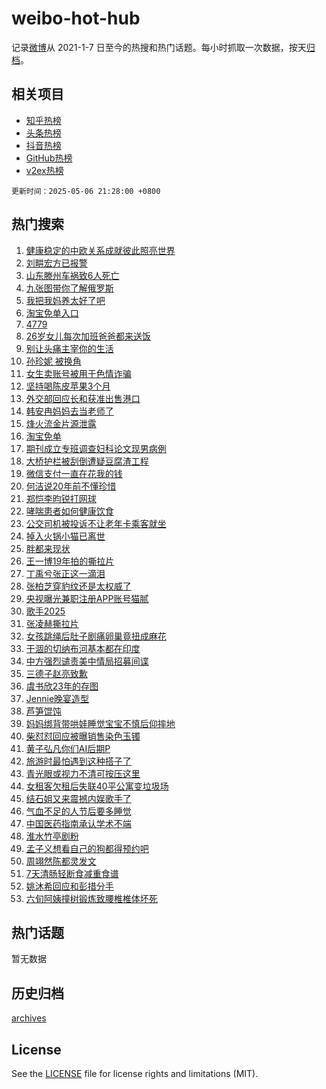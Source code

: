 # weibo-hot-hub

记录[微博](https://www.weibo.com)从 2021-1-7 日至今的热搜和热门话题。每小时抓取一次数据，按天[归档](archives)。

## 相关项目

- [知乎热榜](https://github.com/lonnyzhang423/zhihu-hot-hub)
- [头条热榜](https://github.com/lonnyzhang423/toutiao-hot-hub)
- [抖音热榜](https://github.com/lonnyzhang423/douyin-hot-hub)
- [GitHub热榜](https://github.com/lonnyzhang423/github-hot-hub)
- [v2ex热榜](https://github.com/lonnyzhang423/v2ex-hot-hub)


`更新时间：2025-05-06 21:28:00 +0800`

## 热门搜索

1. [健康稳定的中欧关系成就彼此照亮世界](https://m.weibo.cn/search?containerid=100103type%3D1%26t%3D10%26q%3D%23%E5%81%A5%E5%BA%B7%E7%A8%B3%E5%AE%9A%E7%9A%84%E4%B8%AD%E6%AC%A7%E5%85%B3%E7%B3%BB%E6%88%90%E5%B0%B1%E5%BD%BC%E6%AD%A4%E7%85%A7%E4%BA%AE%E4%B8%96%E7%95%8C%23&stream_entry_id=51&isnewpage=1&extparam=seat%3D1%26dgr%3D0%26filter_type%3Drealtimehot%26stream_entry_id%3D51%26c_type%3D51%26pos%3D0%26cate%3D10103%26q%3D%2523%25E5%2581%25A5%25E5%25BA%25B7%25E7%25A8%25B3%25E5%25AE%259A%25E7%259A%2584%25E4%25B8%25AD%25E6%25AC%25A7%25E5%2585%25B3%25E7%25B3%25BB%25E6%2588%2590%25E5%25B0%25B1%25E5%25BD%25BC%25E6%25AD%25A4%25E7%2585%25A7%25E4%25BA%25AE%25E4%25B8%2596%25E7%2595%258C%2523%26display_time%3D1746538079%26pre_seqid%3D17465380791550155002827)
1. [刘畊宏方已报警](https://m.weibo.cn/search?containerid=100103type%3D1%26t%3D10%26q%3D%23%E5%88%98%E7%95%8A%E5%AE%8F%E6%96%B9%E5%B7%B2%E6%8A%A5%E8%AD%A6%23&stream_entry_id=31&isnewpage=1&extparam=seat%3D1%26lcate%3D5001%26pos%3D0%26q%3D%2523%25E5%2588%2598%25E7%2595%258A%25E5%25AE%258F%25E6%2596%25B9%25E5%25B7%25B2%25E6%258A%25A5%25E8%25AD%25A6%2523%26dgr%3D0%26filter_type%3Drealtimehot%26band_rank%3D1%26c_type%3D31%26flag%3D1%26stream_entry_id%3D31%26cate%3D5001%26realpos%3D1%26display_time%3D1746538079%26pre_seqid%3D17465380791550155002827)
1. [山东滕州车祸致6人死亡](https://m.weibo.cn/search?containerid=100103type%3D1%26t%3D10%26q%3D%23%E5%B1%B1%E4%B8%9C%E6%BB%95%E5%B7%9E%E8%BD%A6%E7%A5%B8%E8%87%B46%E4%BA%BA%E6%AD%BB%E4%BA%A1%23&stream_entry_id=31&isnewpage=1&extparam=seat%3D1%26lcate%3D5001%26pos%3D1%26q%3D%2523%25E5%25B1%25B1%25E4%25B8%259C%25E6%25BB%2595%25E5%25B7%259E%25E8%25BD%25A6%25E7%25A5%25B8%25E8%2587%25B46%25E4%25BA%25BA%25E6%25AD%25BB%25E4%25BA%25A1%2523%26dgr%3D0%26filter_type%3Drealtimehot%26band_rank%3D2%26c_type%3D31%26flag%3D0%26stream_entry_id%3D31%26cate%3D5001%26realpos%3D2%26display_time%3D1746538079%26pre_seqid%3D17465380791550155002827)
1. [九张图带你了解俄罗斯](https://m.weibo.cn/search?containerid=100103type%3D1%26t%3D10%26q%3D%23%E4%B9%9D%E5%BC%A0%E5%9B%BE%E5%B8%A6%E4%BD%A0%E4%BA%86%E8%A7%A3%E4%BF%84%E7%BD%97%E6%96%AF%23&stream_entry_id=31&isnewpage=1&extparam=seat%3D1%26lcate%3D5001%26pos%3D2%26q%3D%2523%25E4%25B9%259D%25E5%25BC%25A0%25E5%259B%25BE%25E5%25B8%25A6%25E4%25BD%25A0%25E4%25BA%2586%25E8%25A7%25A3%25E4%25BF%2584%25E7%25BD%2597%25E6%2596%25AF%2523%26dgr%3D0%26filter_type%3Drealtimehot%26band_rank%3D3%26c_type%3D31%26flag%3D1%26stream_entry_id%3D31%26cate%3D5001%26realpos%3D3%26display_time%3D1746538079%26pre_seqid%3D17465380791550155002827)
1. [我把我妈养太好了吧](https://m.weibo.cn/search?containerid=100103type%3D1%26t%3D10%26q%3D%23%E6%88%91%E6%8A%8A%E6%88%91%E5%A6%88%E5%85%BB%E5%A4%AA%E5%A5%BD%E4%BA%86%E5%90%A7%23&stream_entry_id=31&isnewpage=1&extparam=seat%3D1%26stream_entry_id%3D31%26pos%3D3%26q%3D%2523%25E6%2588%2591%25E6%258A%258A%25E6%2588%2591%25E5%25A6%2588%25E5%2585%25BB%25E5%25A4%25AA%25E5%25A5%25BD%25E4%25BA%2586%25E5%2590%25A7%2523%26is_ad_pos%3D1%26dgr%3D0%26adid%3D284726%26band_rank%3D4%26c_type%3D31%26topic_ad%3D1%26lcate%3D5001%26cate%3D5001%26filter_type%3Drealtimehot%26display_time%3D1746538079%26pre_seqid%3D17465380791550155002827)
1. [淘宝免单入口](https://m.weibo.cn/search?containerid=100103type%3D1%26t%3D10%26q%3D%23%E6%B7%98%E5%AE%9D%E5%85%8D%E5%8D%95%E5%85%A5%E5%8F%A3%23&stream_entry_id=31&isnewpage=1&extparam=seat%3D1%26lcate%3D5001%26pos%3D4%26q%3D%2523%25E6%25B7%2598%25E5%25AE%259D%25E5%2585%258D%25E5%258D%2595%25E5%2585%25A5%25E5%258F%25A3%2523%26dgr%3D0%26filter_type%3Drealtimehot%26band_rank%3D4%26c_type%3D31%26flag%3D0%26stream_entry_id%3D31%26cate%3D5001%26realpos%3D4%26display_time%3D1746538079%26pre_seqid%3D17465380791550155002827)
1. [4779](https://m.weibo.cn/search?containerid=100103type%3D1%26t%3D10%26q%3D4779&stream_entry_id=31&isnewpage=1&extparam=seat%3D1%26lcate%3D5001%26pos%3D5%26q%3D4779%26dgr%3D0%26filter_type%3Drealtimehot%26band_rank%3D5%26c_type%3D31%26flag%3D0%26stream_entry_id%3D31%26cate%3D5001%26realpos%3D5%26display_time%3D1746538079%26pre_seqid%3D17465380791550155002827)
1. [26岁女儿每次加班爸爸都来送饭](https://m.weibo.cn/search?containerid=100103type%3D1%26t%3D10%26q%3D%2326%E5%B2%81%E5%A5%B3%E5%84%BF%E6%AF%8F%E6%AC%A1%E5%8A%A0%E7%8F%AD%E7%88%B8%E7%88%B8%E9%83%BD%E6%9D%A5%E9%80%81%E9%A5%AD%23&stream_entry_id=31&isnewpage=1&extparam=seat%3D1%26lcate%3D5001%26pos%3D6%26q%3D%252326%25E5%25B2%2581%25E5%25A5%25B3%25E5%2584%25BF%25E6%25AF%258F%25E6%25AC%25A1%25E5%258A%25A0%25E7%258F%25AD%25E7%2588%25B8%25E7%2588%25B8%25E9%2583%25BD%25E6%259D%25A5%25E9%2580%2581%25E9%25A5%25AD%2523%26dgr%3D0%26filter_type%3Drealtimehot%26band_rank%3D6%26c_type%3D31%26flag%3D0%26stream_entry_id%3D31%26cate%3D5001%26realpos%3D6%26display_time%3D1746538079%26pre_seqid%3D17465380791550155002827)
1. [别让头痛主宰你的生活](https://m.weibo.cn/search?containerid=100103type%3D1%26t%3D10%26q%3D%23%E5%88%AB%E8%AE%A9%E5%A4%B4%E7%97%9B%E4%B8%BB%E5%AE%B0%E4%BD%A0%E7%9A%84%E7%94%9F%E6%B4%BB%23&stream_entry_id=31&isnewpage=1&extparam=seat%3D1%26stream_entry_id%3D31%26pos%3D7%26q%3D%2523%25E5%2588%25AB%25E8%25AE%25A9%25E5%25A4%25B4%25E7%2597%259B%25E4%25B8%25BB%25E5%25AE%25B0%25E4%25BD%25A0%25E7%259A%2584%25E7%2594%259F%25E6%25B4%25BB%2523%26is_ad_pos%3D1%26dgr%3D0%26adid%3D284676%26band_rank%3D7%26c_type%3D31%26topic_ad%3D1%26lcate%3D5001%26cate%3D5001%26filter_type%3Drealtimehot%26display_time%3D1746538079%26pre_seqid%3D17465380791550155002827)
1. [孙珍妮 被换角](https://m.weibo.cn/search?containerid=100103type%3D1%26t%3D10%26q%3D%E5%AD%99%E7%8F%8D%E5%A6%AE+%E8%A2%AB%E6%8D%A2%E8%A7%92&stream_entry_id=31&isnewpage=1&extparam=seat%3D1%26lcate%3D5001%26pos%3D8%26q%3D%25E5%25AD%2599%25E7%258F%258D%25E5%25A6%25AE%2520%25E8%25A2%25AB%25E6%258D%25A2%25E8%25A7%2592%26dgr%3D0%26filter_type%3Drealtimehot%26band_rank%3D7%26c_type%3D31%26flag%3D2%26stream_entry_id%3D31%26cate%3D5001%26realpos%3D7%26display_time%3D1746538079%26pre_seqid%3D17465380791550155002827)
1. [女生卖账号被用于色情诈骗](https://m.weibo.cn/search?containerid=100103type%3D1%26t%3D10%26q%3D%23%E5%A5%B3%E7%94%9F%E5%8D%96%E8%B4%A6%E5%8F%B7%E8%A2%AB%E7%94%A8%E4%BA%8E%E8%89%B2%E6%83%85%E8%AF%88%E9%AA%97%23&stream_entry_id=31&isnewpage=1&extparam=seat%3D1%26lcate%3D5001%26pos%3D9%26q%3D%2523%25E5%25A5%25B3%25E7%2594%259F%25E5%258D%2596%25E8%25B4%25A6%25E5%258F%25B7%25E8%25A2%25AB%25E7%2594%25A8%25E4%25BA%258E%25E8%2589%25B2%25E6%2583%2585%25E8%25AF%2588%25E9%25AA%2597%2523%26dgr%3D0%26filter_type%3Drealtimehot%26band_rank%3D8%26c_type%3D31%26flag%3D0%26stream_entry_id%3D31%26cate%3D5001%26realpos%3D8%26display_time%3D1746538079%26pre_seqid%3D17465380791550155002827)
1. [坚持喝陈皮苹果3个月](https://m.weibo.cn/search?containerid=100103type%3D1%26t%3D10%26q%3D%E5%9D%9A%E6%8C%81%E5%96%9D%E9%99%88%E7%9A%AE%E8%8B%B9%E6%9E%9C3%E4%B8%AA%E6%9C%88&stream_entry_id=31&isnewpage=1&extparam=seat%3D1%26lcate%3D5001%26pos%3D10%26q%3D%25E5%259D%259A%25E6%258C%2581%25E5%2596%259D%25E9%2599%2588%25E7%259A%25AE%25E8%258B%25B9%25E6%259E%259C3%25E4%25B8%25AA%25E6%259C%2588%26dgr%3D0%26filter_type%3Drealtimehot%26band_rank%3D9%26c_type%3D31%26flag%3D2%26stream_entry_id%3D31%26cate%3D5001%26realpos%3D9%26display_time%3D1746538079%26pre_seqid%3D17465380791550155002827)
1. [外交部回应长和获准出售港口](https://m.weibo.cn/search?containerid=100103type%3D1%26t%3D10%26q%3D%23%E5%A4%96%E4%BA%A4%E9%83%A8%E5%9B%9E%E5%BA%94%E9%95%BF%E5%92%8C%E8%8E%B7%E5%87%86%E5%87%BA%E5%94%AE%E6%B8%AF%E5%8F%A3%23&stream_entry_id=31&isnewpage=1&extparam=seat%3D1%26lcate%3D5001%26pos%3D11%26q%3D%2523%25E5%25A4%2596%25E4%25BA%25A4%25E9%2583%25A8%25E5%259B%259E%25E5%25BA%2594%25E9%2595%25BF%25E5%2592%258C%25E8%258E%25B7%25E5%2587%2586%25E5%2587%25BA%25E5%2594%25AE%25E6%25B8%25AF%25E5%258F%25A3%2523%26dgr%3D0%26filter_type%3Drealtimehot%26band_rank%3D10%26c_type%3D31%26flag%3D0%26stream_entry_id%3D31%26cate%3D5001%26realpos%3D10%26display_time%3D1746538079%26pre_seqid%3D17465380791550155002827)
1. [韩安冉妈妈去当老师了](https://m.weibo.cn/search?containerid=100103type%3D1%26t%3D10%26q%3D%23%E9%9F%A9%E5%AE%89%E5%86%89%E5%A6%88%E5%A6%88%E5%8E%BB%E5%BD%93%E8%80%81%E5%B8%88%E4%BA%86%23&stream_entry_id=31&isnewpage=1&extparam=seat%3D1%26lcate%3D5001%26pos%3D12%26q%3D%2523%25E9%259F%25A9%25E5%25AE%2589%25E5%2586%2589%25E5%25A6%2588%25E5%25A6%2588%25E5%258E%25BB%25E5%25BD%2593%25E8%2580%2581%25E5%25B8%2588%25E4%25BA%2586%2523%26dgr%3D0%26filter_type%3Drealtimehot%26band_rank%3D11%26c_type%3D31%26flag%3D1%26stream_entry_id%3D31%26cate%3D5001%26realpos%3D11%26display_time%3D1746538079%26pre_seqid%3D17465380791550155002827)
1. [烽火流金片源泄露](https://m.weibo.cn/search?containerid=100103type%3D1%26t%3D10%26q%3D%23%E7%83%BD%E7%81%AB%E6%B5%81%E9%87%91%E7%89%87%E6%BA%90%E6%B3%84%E9%9C%B2%23&stream_entry_id=31&isnewpage=1&extparam=seat%3D1%26lcate%3D5001%26pos%3D13%26q%3D%2523%25E7%2583%25BD%25E7%2581%25AB%25E6%25B5%2581%25E9%2587%2591%25E7%2589%2587%25E6%25BA%2590%25E6%25B3%2584%25E9%259C%25B2%2523%26dgr%3D0%26filter_type%3Drealtimehot%26band_rank%3D12%26c_type%3D31%26flag%3D1%26stream_entry_id%3D31%26cate%3D5001%26realpos%3D12%26display_time%3D1746538079%26pre_seqid%3D17465380791550155002827)
1. [淘宝免单](https://m.weibo.cn/search?containerid=100103type%3D1%26t%3D10%26q%3D%E6%B7%98%E5%AE%9D%E5%85%8D%E5%8D%95&stream_entry_id=31&isnewpage=1&extparam=seat%3D1%26lcate%3D5001%26pos%3D14%26q%3D%25E6%25B7%2598%25E5%25AE%259D%25E5%2585%258D%25E5%258D%2595%26dgr%3D0%26filter_type%3Drealtimehot%26band_rank%3D13%26c_type%3D31%26flag%3D2%26stream_entry_id%3D31%26cate%3D5001%26realpos%3D13%26display_time%3D1746538079%26pre_seqid%3D17465380791550155002827)
1. [期刊成立专班调查妇科论文现男病例](https://m.weibo.cn/search?containerid=100103type%3D1%26t%3D10%26q%3D%23%E6%9C%9F%E5%88%8A%E6%88%90%E7%AB%8B%E4%B8%93%E7%8F%AD%E8%B0%83%E6%9F%A5%E5%A6%87%E7%A7%91%E8%AE%BA%E6%96%87%E7%8E%B0%E7%94%B7%E7%97%85%E4%BE%8B%23&stream_entry_id=31&isnewpage=1&extparam=seat%3D1%26lcate%3D5001%26pos%3D15%26q%3D%2523%25E6%259C%259F%25E5%2588%258A%25E6%2588%2590%25E7%25AB%258B%25E4%25B8%2593%25E7%258F%25AD%25E8%25B0%2583%25E6%259F%25A5%25E5%25A6%2587%25E7%25A7%2591%25E8%25AE%25BA%25E6%2596%2587%25E7%258E%25B0%25E7%2594%25B7%25E7%2597%2585%25E4%25BE%258B%2523%26dgr%3D0%26filter_type%3Drealtimehot%26band_rank%3D14%26c_type%3D31%26flag%3D1%26stream_entry_id%3D31%26cate%3D5001%26realpos%3D14%26display_time%3D1746538079%26pre_seqid%3D17465380791550155002827)
1. [大桥护栏被刮倒遭疑豆腐渣工程](https://m.weibo.cn/search?containerid=100103type%3D1%26t%3D10%26q%3D%23%E5%A4%A7%E6%A1%A5%E6%8A%A4%E6%A0%8F%E8%A2%AB%E5%88%AE%E5%80%92%E9%81%AD%E7%96%91%E8%B1%86%E8%85%90%E6%B8%A3%E5%B7%A5%E7%A8%8B%23&stream_entry_id=31&isnewpage=1&extparam=seat%3D1%26lcate%3D5001%26pos%3D16%26q%3D%2523%25E5%25A4%25A7%25E6%25A1%25A5%25E6%258A%25A4%25E6%25A0%258F%25E8%25A2%25AB%25E5%2588%25AE%25E5%2580%2592%25E9%2581%25AD%25E7%2596%2591%25E8%25B1%2586%25E8%2585%2590%25E6%25B8%25A3%25E5%25B7%25A5%25E7%25A8%258B%2523%26dgr%3D0%26filter_type%3Drealtimehot%26band_rank%3D15%26c_type%3D31%26flag%3D1%26stream_entry_id%3D31%26cate%3D5001%26realpos%3D15%26display_time%3D1746538079%26pre_seqid%3D17465380791550155002827)
1. [微信支付一直在花我的钱](https://m.weibo.cn/search?containerid=100103type%3D1%26t%3D10%26q%3D%E5%BE%AE%E4%BF%A1%E6%94%AF%E4%BB%98%E4%B8%80%E7%9B%B4%E5%9C%A8%E8%8A%B1%E6%88%91%E7%9A%84%E9%92%B1&stream_entry_id=31&isnewpage=1&extparam=seat%3D1%26lcate%3D5001%26pos%3D17%26q%3D%25E5%25BE%25AE%25E4%25BF%25A1%25E6%2594%25AF%25E4%25BB%2598%25E4%25B8%2580%25E7%259B%25B4%25E5%259C%25A8%25E8%258A%25B1%25E6%2588%2591%25E7%259A%2584%25E9%2592%25B1%26dgr%3D0%26filter_type%3Drealtimehot%26band_rank%3D16%26c_type%3D31%26flag%3D0%26stream_entry_id%3D31%26cate%3D5001%26realpos%3D16%26display_time%3D1746538079%26pre_seqid%3D17465380791550155002827)
1. [何洁说20年前不懂珍惜](https://m.weibo.cn/search?containerid=100103type%3D1%26t%3D10%26q%3D%E4%BD%95%E6%B4%81%E8%AF%B420%E5%B9%B4%E5%89%8D%E4%B8%8D%E6%87%82%E7%8F%8D%E6%83%9C&stream_entry_id=31&isnewpage=1&extparam=seat%3D1%26lcate%3D5001%26pos%3D18%26q%3D%25E4%25BD%2595%25E6%25B4%2581%25E8%25AF%25B420%25E5%25B9%25B4%25E5%2589%258D%25E4%25B8%258D%25E6%2587%2582%25E7%258F%258D%25E6%2583%259C%26dgr%3D0%26filter_type%3Drealtimehot%26band_rank%3D17%26c_type%3D31%26flag%3D1%26stream_entry_id%3D31%26cate%3D5001%26realpos%3D17%26display_time%3D1746538079%26pre_seqid%3D17465380791550155002827)
1. [郑恺李昀锐打网球](https://m.weibo.cn/search?containerid=100103type%3D1%26t%3D10%26q%3D%23%E9%83%91%E6%81%BA%E6%9D%8E%E6%98%80%E9%94%90%E6%89%93%E7%BD%91%E7%90%83%23&stream_entry_id=31&isnewpage=1&extparam=seat%3D1%26lcate%3D5001%26pos%3D19%26q%3D%2523%25E9%2583%2591%25E6%2581%25BA%25E6%259D%258E%25E6%2598%2580%25E9%2594%2590%25E6%2589%2593%25E7%25BD%2591%25E7%2590%2583%2523%26dgr%3D0%26filter_type%3Drealtimehot%26band_rank%3D18%26c_type%3D31%26flag%3D1%26stream_entry_id%3D31%26cate%3D5001%26realpos%3D18%26display_time%3D1746538079%26pre_seqid%3D17465380791550155002827)
1. [哮喘患者如何健康饮食](https://m.weibo.cn/search?containerid=100103type%3D1%26t%3D10%26q%3D%E5%93%AE%E5%96%98%E6%82%A3%E8%80%85%E5%A6%82%E4%BD%95%E5%81%A5%E5%BA%B7%E9%A5%AE%E9%A3%9F&stream_entry_id=31&isnewpage=1&extparam=seat%3D1%26lcate%3D5001%26pos%3D20%26q%3D%25E5%2593%25AE%25E5%2596%2598%25E6%2582%25A3%25E8%2580%2585%25E5%25A6%2582%25E4%25BD%2595%25E5%2581%25A5%25E5%25BA%25B7%25E9%25A5%25AE%25E9%25A3%259F%26is_ai_ask%3D1%26dgr%3D0%26filter_type%3Drealtimehot%26stream_entry_id%3D31%26c_type%3D31%26flag%3D1%26band_rank%3D19%26cate%3D5001%26realpos%3D19%26display_time%3D1746538079%26pre_seqid%3D17465380791550155002827)
1. [公交司机被投诉不让老年卡乘客就坐](https://m.weibo.cn/search?containerid=100103type%3D1%26t%3D10%26q%3D%23%E5%85%AC%E4%BA%A4%E5%8F%B8%E6%9C%BA%E8%A2%AB%E6%8A%95%E8%AF%89%E4%B8%8D%E8%AE%A9%E8%80%81%E5%B9%B4%E5%8D%A1%E4%B9%98%E5%AE%A2%E5%B0%B1%E5%9D%90%23&stream_entry_id=31&isnewpage=1&extparam=seat%3D1%26lcate%3D5001%26pos%3D21%26q%3D%2523%25E5%2585%25AC%25E4%25BA%25A4%25E5%258F%25B8%25E6%259C%25BA%25E8%25A2%25AB%25E6%258A%2595%25E8%25AF%2589%25E4%25B8%258D%25E8%25AE%25A9%25E8%2580%2581%25E5%25B9%25B4%25E5%258D%25A1%25E4%25B9%2598%25E5%25AE%25A2%25E5%25B0%25B1%25E5%259D%2590%2523%26dgr%3D0%26filter_type%3Drealtimehot%26band_rank%3D20%26c_type%3D31%26flag%3D1%26stream_entry_id%3D31%26cate%3D5001%26realpos%3D20%26display_time%3D1746538079%26pre_seqid%3D17465380791550155002827)
1. [掉入火锅小猫已离世](https://m.weibo.cn/search?containerid=100103type%3D1%26t%3D10%26q%3D%23%E6%8E%89%E5%85%A5%E7%81%AB%E9%94%85%E5%B0%8F%E7%8C%AB%E5%B7%B2%E7%A6%BB%E4%B8%96%23&stream_entry_id=31&isnewpage=1&extparam=seat%3D1%26lcate%3D5001%26pos%3D22%26q%3D%2523%25E6%258E%2589%25E5%2585%25A5%25E7%2581%25AB%25E9%2594%2585%25E5%25B0%258F%25E7%258C%25AB%25E5%25B7%25B2%25E7%25A6%25BB%25E4%25B8%2596%2523%26dgr%3D0%26filter_type%3Drealtimehot%26band_rank%3D21%26c_type%3D31%26flag%3D0%26stream_entry_id%3D31%26cate%3D5001%26realpos%3D21%26display_time%3D1746538079%26pre_seqid%3D17465380791550155002827)
1. [胖都来现状](https://m.weibo.cn/search?containerid=100103type%3D1%26t%3D10%26q%3D%E8%83%96%E9%83%BD%E6%9D%A5%E7%8E%B0%E7%8A%B6&stream_entry_id=31&isnewpage=1&extparam=seat%3D1%26lcate%3D5001%26pos%3D23%26q%3D%25E8%2583%2596%25E9%2583%25BD%25E6%259D%25A5%25E7%258E%25B0%25E7%258A%25B6%26dgr%3D0%26filter_type%3Drealtimehot%26band_rank%3D22%26c_type%3D31%26flag%3D2%26stream_entry_id%3D31%26cate%3D5001%26realpos%3D22%26display_time%3D1746538079%26pre_seqid%3D17465380791550155002827)
1. [王一博19年拍的撕拉片](https://m.weibo.cn/search?containerid=100103type%3D1%26t%3D10%26q%3D%23%E7%8E%8B%E4%B8%80%E5%8D%9A19%E5%B9%B4%E6%8B%8D%E7%9A%84%E6%92%95%E6%8B%89%E7%89%87%23&stream_entry_id=31&isnewpage=1&extparam=seat%3D1%26lcate%3D5001%26pos%3D24%26q%3D%2523%25E7%258E%258B%25E4%25B8%2580%25E5%258D%259A19%25E5%25B9%25B4%25E6%258B%258D%25E7%259A%2584%25E6%2592%2595%25E6%258B%2589%25E7%2589%2587%2523%26dgr%3D0%26filter_type%3Drealtimehot%26band_rank%3D23%26c_type%3D31%26flag%3D1%26stream_entry_id%3D31%26cate%3D5001%26realpos%3D23%26display_time%3D1746538079%26pre_seqid%3D17465380791550155002827)
1. [丁禹兮张正这一滴泪](https://m.weibo.cn/search?containerid=100103type%3D1%26t%3D10%26q%3D%23%E4%B8%81%E7%A6%B9%E5%85%AE%E5%BC%A0%E6%AD%A3%E8%BF%99%E4%B8%80%E6%BB%B4%E6%B3%AA%23&stream_entry_id=31&isnewpage=1&extparam=seat%3D1%26lcate%3D5001%26pos%3D25%26q%3D%2523%25E4%25B8%2581%25E7%25A6%25B9%25E5%2585%25AE%25E5%25BC%25A0%25E6%25AD%25A3%25E8%25BF%2599%25E4%25B8%2580%25E6%25BB%25B4%25E6%25B3%25AA%2523%26dgr%3D0%26filter_type%3Drealtimehot%26band_rank%3D24%26c_type%3D31%26flag%3D0%26stream_entry_id%3D31%26cate%3D5001%26realpos%3D24%26display_time%3D1746538079%26pre_seqid%3D17465380791550155002827)
1. [张柏芝穿豹纹还是太权威了](https://m.weibo.cn/search?containerid=100103type%3D1%26t%3D10%26q%3D%E5%BC%A0%E6%9F%8F%E8%8A%9D%E7%A9%BF%E8%B1%B9%E7%BA%B9%E8%BF%98%E6%98%AF%E5%A4%AA%E6%9D%83%E5%A8%81%E4%BA%86&stream_entry_id=31&isnewpage=1&extparam=seat%3D1%26lcate%3D5001%26pos%3D26%26q%3D%25E5%25BC%25A0%25E6%259F%258F%25E8%258A%259D%25E7%25A9%25BF%25E8%25B1%25B9%25E7%25BA%25B9%25E8%25BF%2598%25E6%2598%25AF%25E5%25A4%25AA%25E6%259D%2583%25E5%25A8%2581%25E4%25BA%2586%26dgr%3D0%26filter_type%3Drealtimehot%26band_rank%3D25%26c_type%3D31%26flag%3D0%26stream_entry_id%3D31%26cate%3D5001%26realpos%3D25%26display_time%3D1746538079%26pre_seqid%3D17465380791550155002827)
1. [央视曝光兼职注册APP账号猫腻](https://m.weibo.cn/search?containerid=100103type%3D1%26t%3D10%26q%3D%23%E5%A4%AE%E8%A7%86%E6%9B%9D%E5%85%89%E5%85%BC%E8%81%8C%E6%B3%A8%E5%86%8CAPP%E8%B4%A6%E5%8F%B7%E7%8C%AB%E8%85%BB%23&stream_entry_id=31&isnewpage=1&extparam=seat%3D1%26lcate%3D5001%26pos%3D27%26q%3D%2523%25E5%25A4%25AE%25E8%25A7%2586%25E6%259B%259D%25E5%2585%2589%25E5%2585%25BC%25E8%2581%258C%25E6%25B3%25A8%25E5%2586%258CAPP%25E8%25B4%25A6%25E5%258F%25B7%25E7%258C%25AB%25E8%2585%25BB%2523%26dgr%3D0%26filter_type%3Drealtimehot%26band_rank%3D26%26c_type%3D31%26flag%3D1%26stream_entry_id%3D31%26cate%3D5001%26realpos%3D26%26display_time%3D1746538079%26pre_seqid%3D17465380791550155002827)
1. [歌手2025](https://m.weibo.cn/search?containerid=100103type%3D1%26t%3D10%26q%3D%E6%AD%8C%E6%89%8B2025&stream_entry_id=31&isnewpage=1&extparam=seat%3D1%26lcate%3D5001%26pos%3D28%26q%3D%25E6%25AD%258C%25E6%2589%258B2025%26dgr%3D0%26filter_type%3Drealtimehot%26band_rank%3D27%26c_type%3D31%26flag%3D0%26stream_entry_id%3D31%26cate%3D5001%26realpos%3D27%26display_time%3D1746538079%26pre_seqid%3D17465380791550155002827)
1. [张凌赫撕拉片](https://m.weibo.cn/search?containerid=100103type%3D1%26t%3D10%26q%3D%23%E5%BC%A0%E5%87%8C%E8%B5%AB%E6%92%95%E6%8B%89%E7%89%87%23&stream_entry_id=31&isnewpage=1&extparam=seat%3D1%26lcate%3D5001%26pos%3D29%26q%3D%2523%25E5%25BC%25A0%25E5%2587%258C%25E8%25B5%25AB%25E6%2592%2595%25E6%258B%2589%25E7%2589%2587%2523%26dgr%3D0%26filter_type%3Drealtimehot%26band_rank%3D28%26c_type%3D31%26flag%3D0%26stream_entry_id%3D31%26cate%3D5001%26realpos%3D28%26display_time%3D1746538079%26pre_seqid%3D17465380791550155002827)
1. [女孩跳绳后肚子剧痛卵巢竟扭成麻花](https://m.weibo.cn/search?containerid=100103type%3D1%26t%3D10%26q%3D%23%E5%A5%B3%E5%AD%A9%E8%B7%B3%E7%BB%B3%E5%90%8E%E8%82%9A%E5%AD%90%E5%89%A7%E7%97%9B%E5%8D%B5%E5%B7%A2%E7%AB%9F%E6%89%AD%E6%88%90%E9%BA%BB%E8%8A%B1%23&stream_entry_id=31&isnewpage=1&extparam=seat%3D1%26lcate%3D5001%26pos%3D30%26q%3D%2523%25E5%25A5%25B3%25E5%25AD%25A9%25E8%25B7%25B3%25E7%25BB%25B3%25E5%2590%258E%25E8%2582%259A%25E5%25AD%2590%25E5%2589%25A7%25E7%2597%259B%25E5%258D%25B5%25E5%25B7%25A2%25E7%25AB%259F%25E6%2589%25AD%25E6%2588%2590%25E9%25BA%25BB%25E8%258A%25B1%2523%26dgr%3D0%26filter_type%3Drealtimehot%26band_rank%3D29%26c_type%3D31%26flag%3D1%26stream_entry_id%3D31%26cate%3D5001%26realpos%3D29%26display_time%3D1746538079%26pre_seqid%3D17465380791550155002827)
1. [干涸的切纳布河基本都在印度](https://m.weibo.cn/search?containerid=100103type%3D1%26t%3D10%26q%3D%E5%B9%B2%E6%B6%B8%E7%9A%84%E5%88%87%E7%BA%B3%E5%B8%83%E6%B2%B3%E5%9F%BA%E6%9C%AC%E9%83%BD%E5%9C%A8%E5%8D%B0%E5%BA%A6&stream_entry_id=31&isnewpage=1&extparam=seat%3D1%26lcate%3D5001%26pos%3D31%26q%3D%25E5%25B9%25B2%25E6%25B6%25B8%25E7%259A%2584%25E5%2588%2587%25E7%25BA%25B3%25E5%25B8%2583%25E6%25B2%25B3%25E5%259F%25BA%25E6%259C%25AC%25E9%2583%25BD%25E5%259C%25A8%25E5%258D%25B0%25E5%25BA%25A6%26dgr%3D0%26filter_type%3Drealtimehot%26band_rank%3D30%26c_type%3D31%26flag%3D1%26stream_entry_id%3D31%26cate%3D5001%26realpos%3D30%26display_time%3D1746538079%26pre_seqid%3D17465380791550155002827)
1. [中方强烈谴责美中情局招募间谍](https://m.weibo.cn/search?containerid=100103type%3D1%26t%3D10%26q%3D%23%E4%B8%AD%E6%96%B9%E5%BC%BA%E7%83%88%E8%B0%B4%E8%B4%A3%E7%BE%8E%E4%B8%AD%E6%83%85%E5%B1%80%E6%8B%9B%E5%8B%9F%E9%97%B4%E8%B0%8D%23&stream_entry_id=31&isnewpage=1&extparam=seat%3D1%26lcate%3D5001%26pos%3D32%26q%3D%2523%25E4%25B8%25AD%25E6%2596%25B9%25E5%25BC%25BA%25E7%2583%2588%25E8%25B0%25B4%25E8%25B4%25A3%25E7%25BE%258E%25E4%25B8%25AD%25E6%2583%2585%25E5%25B1%2580%25E6%258B%259B%25E5%258B%259F%25E9%2597%25B4%25E8%25B0%258D%2523%26dgr%3D0%26filter_type%3Drealtimehot%26band_rank%3D31%26c_type%3D31%26flag%3D0%26stream_entry_id%3D31%26cate%3D5001%26realpos%3D31%26display_time%3D1746538079%26pre_seqid%3D17465380791550155002827)
1. [三德子赵亮致歉](https://m.weibo.cn/search?containerid=100103type%3D1%26t%3D10%26q%3D%23%E4%B8%89%E5%BE%B7%E5%AD%90%E8%B5%B5%E4%BA%AE%E8%87%B4%E6%AD%89%23&stream_entry_id=31&isnewpage=1&extparam=seat%3D1%26lcate%3D5001%26pos%3D33%26q%3D%2523%25E4%25B8%2589%25E5%25BE%25B7%25E5%25AD%2590%25E8%25B5%25B5%25E4%25BA%25AE%25E8%2587%25B4%25E6%25AD%2589%2523%26dgr%3D0%26filter_type%3Drealtimehot%26band_rank%3D32%26c_type%3D31%26flag%3D1%26stream_entry_id%3D31%26cate%3D5001%26realpos%3D32%26display_time%3D1746538079%26pre_seqid%3D17465380791550155002827)
1. [虞书欣23年的存图](https://m.weibo.cn/search?containerid=100103type%3D1%26t%3D10%26q%3D%23%E8%99%9E%E4%B9%A6%E6%AC%A323%E5%B9%B4%E7%9A%84%E5%AD%98%E5%9B%BE%23&stream_entry_id=31&isnewpage=1&extparam=seat%3D1%26lcate%3D5001%26pos%3D34%26q%3D%2523%25E8%2599%259E%25E4%25B9%25A6%25E6%25AC%25A323%25E5%25B9%25B4%25E7%259A%2584%25E5%25AD%2598%25E5%259B%25BE%2523%26dgr%3D0%26filter_type%3Drealtimehot%26band_rank%3D33%26c_type%3D31%26flag%3D1%26stream_entry_id%3D31%26cate%3D5001%26realpos%3D33%26display_time%3D1746538079%26pre_seqid%3D17465380791550155002827)
1. [Jennie晚宴造型](https://m.weibo.cn/search?containerid=100103type%3D1%26t%3D10%26q%3D%23Jennie%E6%99%9A%E5%AE%B4%E9%80%A0%E5%9E%8B%23&stream_entry_id=31&isnewpage=1&extparam=seat%3D1%26lcate%3D5001%26pos%3D35%26q%3D%2523Jennie%25E6%2599%259A%25E5%25AE%25B4%25E9%2580%25A0%25E5%259E%258B%2523%26dgr%3D0%26filter_type%3Drealtimehot%26band_rank%3D34%26c_type%3D31%26flag%3D0%26stream_entry_id%3D31%26cate%3D5001%26realpos%3D34%26display_time%3D1746538079%26pre_seqid%3D17465380791550155002827)
1. [芦笋馄饨](https://m.weibo.cn/search?containerid=100103type%3D1%26t%3D10%26q%3D%E8%8A%A6%E7%AC%8B%E9%A6%84%E9%A5%A8&stream_entry_id=31&isnewpage=1&extparam=seat%3D1%26lcate%3D5001%26pos%3D36%26q%3D%25E8%258A%25A6%25E7%25AC%258B%25E9%25A6%2584%25E9%25A5%25A8%26dgr%3D0%26filter_type%3Drealtimehot%26band_rank%3D35%26c_type%3D31%26flag%3D1%26stream_entry_id%3D31%26cate%3D5001%26realpos%3D35%26display_time%3D1746538079%26pre_seqid%3D17465380791550155002827)
1. [妈妈绑背带哄娃睡觉宝宝不慎后仰摔地](https://m.weibo.cn/search?containerid=100103type%3D1%26t%3D10%26q%3D%23%E5%A6%88%E5%A6%88%E7%BB%91%E8%83%8C%E5%B8%A6%E5%93%84%E5%A8%83%E7%9D%A1%E8%A7%89%E5%AE%9D%E5%AE%9D%E4%B8%8D%E6%85%8E%E5%90%8E%E4%BB%B0%E6%91%94%E5%9C%B0%23&stream_entry_id=31&isnewpage=1&extparam=seat%3D1%26lcate%3D5001%26pos%3D37%26q%3D%2523%25E5%25A6%2588%25E5%25A6%2588%25E7%25BB%2591%25E8%2583%258C%25E5%25B8%25A6%25E5%2593%2584%25E5%25A8%2583%25E7%259D%25A1%25E8%25A7%2589%25E5%25AE%259D%25E5%25AE%259D%25E4%25B8%258D%25E6%2585%258E%25E5%2590%258E%25E4%25BB%25B0%25E6%2591%2594%25E5%259C%25B0%2523%26dgr%3D0%26filter_type%3Drealtimehot%26band_rank%3D36%26c_type%3D31%26flag%3D0%26stream_entry_id%3D31%26cate%3D5001%26realpos%3D36%26display_time%3D1746538079%26pre_seqid%3D17465380791550155002827)
1. [柴怼怼回应被曝销售染色玉镯](https://m.weibo.cn/search?containerid=100103type%3D1%26t%3D10%26q%3D%23%E6%9F%B4%E6%80%BC%E6%80%BC%E5%9B%9E%E5%BA%94%E8%A2%AB%E6%9B%9D%E9%94%80%E5%94%AE%E6%9F%93%E8%89%B2%E7%8E%89%E9%95%AF%23&stream_entry_id=31&isnewpage=1&extparam=seat%3D1%26lcate%3D5001%26pos%3D38%26q%3D%2523%25E6%259F%25B4%25E6%2580%25BC%25E6%2580%25BC%25E5%259B%259E%25E5%25BA%2594%25E8%25A2%25AB%25E6%259B%259D%25E9%2594%2580%25E5%2594%25AE%25E6%259F%2593%25E8%2589%25B2%25E7%258E%2589%25E9%2595%25AF%2523%26dgr%3D0%26filter_type%3Drealtimehot%26band_rank%3D37%26c_type%3D31%26flag%3D1%26stream_entry_id%3D31%26cate%3D5001%26realpos%3D37%26display_time%3D1746538079%26pre_seqid%3D17465380791550155002827)
1. [黄子弘凡你们AI后期P](https://m.weibo.cn/search?containerid=100103type%3D1%26t%3D10%26q%3D%E9%BB%84%E5%AD%90%E5%BC%98%E5%87%A1%E4%BD%A0%E4%BB%ACAI%E5%90%8E%E6%9C%9FP&stream_entry_id=31&isnewpage=1&extparam=seat%3D1%26lcate%3D5001%26pos%3D39%26q%3D%25E9%25BB%2584%25E5%25AD%2590%25E5%25BC%2598%25E5%2587%25A1%25E4%25BD%25A0%25E4%25BB%25ACAI%25E5%2590%258E%25E6%259C%259FP%26dgr%3D0%26filter_type%3Drealtimehot%26band_rank%3D38%26c_type%3D31%26flag%3D1%26stream_entry_id%3D31%26cate%3D5001%26realpos%3D38%26display_time%3D1746538079%26pre_seqid%3D17465380791550155002827)
1. [旅游时最怕遇到这种搭子了](https://m.weibo.cn/search?containerid=100103type%3D1%26t%3D10%26q%3D%E6%97%85%E6%B8%B8%E6%97%B6%E6%9C%80%E6%80%95%E9%81%87%E5%88%B0%E8%BF%99%E7%A7%8D%E6%90%AD%E5%AD%90%E4%BA%86&stream_entry_id=31&isnewpage=1&extparam=seat%3D1%26lcate%3D5001%26pos%3D40%26q%3D%25E6%2597%2585%25E6%25B8%25B8%25E6%2597%25B6%25E6%259C%2580%25E6%2580%2595%25E9%2581%2587%25E5%2588%25B0%25E8%25BF%2599%25E7%25A7%258D%25E6%2590%25AD%25E5%25AD%2590%25E4%25BA%2586%26dgr%3D0%26filter_type%3Drealtimehot%26band_rank%3D39%26c_type%3D31%26flag%3D1%26stream_entry_id%3D31%26cate%3D5001%26realpos%3D39%26display_time%3D1746538079%26pre_seqid%3D17465380791550155002827)
1. [青光眼或视力不清可按压这里](https://m.weibo.cn/search?containerid=100103type%3D1%26t%3D10%26q%3D%E9%9D%92%E5%85%89%E7%9C%BC%E6%88%96%E8%A7%86%E5%8A%9B%E4%B8%8D%E6%B8%85%E5%8F%AF%E6%8C%89%E5%8E%8B%E8%BF%99%E9%87%8C&stream_entry_id=31&isnewpage=1&extparam=seat%3D1%26lcate%3D5001%26pos%3D41%26q%3D%25E9%259D%2592%25E5%2585%2589%25E7%259C%25BC%25E6%2588%2596%25E8%25A7%2586%25E5%258A%259B%25E4%25B8%258D%25E6%25B8%2585%25E5%258F%25AF%25E6%258C%2589%25E5%258E%258B%25E8%25BF%2599%25E9%2587%258C%26dgr%3D0%26filter_type%3Drealtimehot%26band_rank%3D40%26c_type%3D31%26flag%3D1%26stream_entry_id%3D31%26cate%3D5001%26realpos%3D40%26display_time%3D1746538079%26pre_seqid%3D17465380791550155002827)
1. [女租客欠租后失联40平公寓变垃圾场](https://m.weibo.cn/search?containerid=100103type%3D1%26t%3D10%26q%3D%23%E5%A5%B3%E7%A7%9F%E5%AE%A2%E6%AC%A0%E7%A7%9F%E5%90%8E%E5%A4%B1%E8%81%9440%E5%B9%B3%E5%85%AC%E5%AF%93%E5%8F%98%E5%9E%83%E5%9C%BE%E5%9C%BA%23&stream_entry_id=31&isnewpage=1&extparam=seat%3D1%26lcate%3D5001%26pos%3D42%26q%3D%2523%25E5%25A5%25B3%25E7%25A7%259F%25E5%25AE%25A2%25E6%25AC%25A0%25E7%25A7%259F%25E5%2590%258E%25E5%25A4%25B1%25E8%2581%259440%25E5%25B9%25B3%25E5%2585%25AC%25E5%25AF%2593%25E5%258F%2598%25E5%259E%2583%25E5%259C%25BE%25E5%259C%25BA%2523%26dgr%3D0%26filter_type%3Drealtimehot%26band_rank%3D41%26c_type%3D31%26flag%3D1%26stream_entry_id%3D31%26cate%3D5001%26realpos%3D41%26display_time%3D1746538079%26pre_seqid%3D17465380791550155002827)
1. [结石姐又来震撼内娱歌手了](https://m.weibo.cn/search?containerid=100103type%3D1%26t%3D10%26q%3D%E7%BB%93%E7%9F%B3%E5%A7%90%E5%8F%88%E6%9D%A5%E9%9C%87%E6%92%BC%E5%86%85%E5%A8%B1%E6%AD%8C%E6%89%8B%E4%BA%86&stream_entry_id=31&isnewpage=1&extparam=seat%3D1%26lcate%3D5001%26pos%3D43%26q%3D%25E7%25BB%2593%25E7%259F%25B3%25E5%25A7%2590%25E5%258F%2588%25E6%259D%25A5%25E9%259C%2587%25E6%2592%25BC%25E5%2586%2585%25E5%25A8%25B1%25E6%25AD%258C%25E6%2589%258B%25E4%25BA%2586%26dgr%3D0%26filter_type%3Drealtimehot%26band_rank%3D42%26c_type%3D31%26flag%3D1%26stream_entry_id%3D31%26cate%3D5001%26realpos%3D42%26display_time%3D1746538079%26pre_seqid%3D17465380791550155002827)
1. [气血不足的人节后要多睡觉](https://m.weibo.cn/search?containerid=100103type%3D1%26t%3D10%26q%3D%23%E6%B0%94%E8%A1%80%E4%B8%8D%E8%B6%B3%E7%9A%84%E4%BA%BA%E8%8A%82%E5%90%8E%E8%A6%81%E5%A4%9A%E7%9D%A1%E8%A7%89%23&stream_entry_id=31&isnewpage=1&extparam=seat%3D1%26lcate%3D5001%26pos%3D44%26q%3D%2523%25E6%25B0%2594%25E8%25A1%2580%25E4%25B8%258D%25E8%25B6%25B3%25E7%259A%2584%25E4%25BA%25BA%25E8%258A%2582%25E5%2590%258E%25E8%25A6%2581%25E5%25A4%259A%25E7%259D%25A1%25E8%25A7%2589%2523%26dgr%3D0%26filter_type%3Drealtimehot%26band_rank%3D43%26c_type%3D31%26flag%3D0%26stream_entry_id%3D31%26cate%3D5001%26realpos%3D43%26display_time%3D1746538079%26pre_seqid%3D17465380791550155002827)
1. [中国医药指南承认学术不端](https://m.weibo.cn/search?containerid=100103type%3D1%26t%3D10%26q%3D%23%E4%B8%AD%E5%9B%BD%E5%8C%BB%E8%8D%AF%E6%8C%87%E5%8D%97%E6%89%BF%E8%AE%A4%E5%AD%A6%E6%9C%AF%E4%B8%8D%E7%AB%AF%23&stream_entry_id=31&isnewpage=1&extparam=seat%3D1%26lcate%3D5001%26pos%3D45%26q%3D%2523%25E4%25B8%25AD%25E5%259B%25BD%25E5%258C%25BB%25E8%258D%25AF%25E6%258C%2587%25E5%258D%2597%25E6%2589%25BF%25E8%25AE%25A4%25E5%25AD%25A6%25E6%259C%25AF%25E4%25B8%258D%25E7%25AB%25AF%2523%26dgr%3D0%26filter_type%3Drealtimehot%26band_rank%3D44%26c_type%3D31%26flag%3D1%26stream_entry_id%3D31%26cate%3D5001%26realpos%3D44%26display_time%3D1746538079%26pre_seqid%3D17465380791550155002827)
1. [淮水竹亭剧粉](https://m.weibo.cn/search?containerid=100103type%3D1%26t%3D10%26q%3D%E6%B7%AE%E6%B0%B4%E7%AB%B9%E4%BA%AD%E5%89%A7%E7%B2%89&stream_entry_id=31&isnewpage=1&extparam=seat%3D1%26lcate%3D5001%26pos%3D46%26q%3D%25E6%25B7%25AE%25E6%25B0%25B4%25E7%25AB%25B9%25E4%25BA%25AD%25E5%2589%25A7%25E7%25B2%2589%26dgr%3D0%26filter_type%3Drealtimehot%26band_rank%3D45%26c_type%3D31%26flag%3D1%26stream_entry_id%3D31%26cate%3D5001%26realpos%3D45%26display_time%3D1746538079%26pre_seqid%3D17465380791550155002827)
1. [孟子义想看自己的狗都得预约吧](https://m.weibo.cn/search?containerid=100103type%3D1%26t%3D10%26q%3D%E5%AD%9F%E5%AD%90%E4%B9%89%E6%83%B3%E7%9C%8B%E8%87%AA%E5%B7%B1%E7%9A%84%E7%8B%97%E9%83%BD%E5%BE%97%E9%A2%84%E7%BA%A6%E5%90%A7&stream_entry_id=31&isnewpage=1&extparam=seat%3D1%26lcate%3D5001%26pos%3D47%26q%3D%25E5%25AD%259F%25E5%25AD%2590%25E4%25B9%2589%25E6%2583%25B3%25E7%259C%258B%25E8%2587%25AA%25E5%25B7%25B1%25E7%259A%2584%25E7%258B%2597%25E9%2583%25BD%25E5%25BE%2597%25E9%25A2%2584%25E7%25BA%25A6%25E5%2590%25A7%26dgr%3D0%26filter_type%3Drealtimehot%26band_rank%3D46%26c_type%3D31%26flag%3D0%26stream_entry_id%3D31%26cate%3D5001%26realpos%3D46%26display_time%3D1746538079%26pre_seqid%3D17465380791550155002827)
1. [周翊然陈都灵发文](https://m.weibo.cn/search?containerid=100103type%3D1%26t%3D10%26q%3D%23%E5%91%A8%E7%BF%8A%E7%84%B6%E9%99%88%E9%83%BD%E7%81%B5%E5%8F%91%E6%96%87%23&stream_entry_id=31&isnewpage=1&extparam=seat%3D1%26lcate%3D5001%26pos%3D48%26q%3D%2523%25E5%2591%25A8%25E7%25BF%258A%25E7%2584%25B6%25E9%2599%2588%25E9%2583%25BD%25E7%2581%25B5%25E5%258F%2591%25E6%2596%2587%2523%26dgr%3D0%26filter_type%3Drealtimehot%26band_rank%3D47%26c_type%3D31%26flag%3D0%26stream_entry_id%3D31%26cate%3D5001%26realpos%3D47%26display_time%3D1746538079%26pre_seqid%3D17465380791550155002827)
1. [7天清肠轻断食减重食谱](https://m.weibo.cn/search?containerid=100103type%3D1%26t%3D10%26q%3D7%E5%A4%A9%E6%B8%85%E8%82%A0%E8%BD%BB%E6%96%AD%E9%A3%9F%E5%87%8F%E9%87%8D%E9%A3%9F%E8%B0%B1&stream_entry_id=31&isnewpage=1&extparam=seat%3D1%26lcate%3D5001%26pos%3D49%26q%3D7%25E5%25A4%25A9%25E6%25B8%2585%25E8%2582%25A0%25E8%25BD%25BB%25E6%2596%25AD%25E9%25A3%259F%25E5%2587%258F%25E9%2587%258D%25E9%25A3%259F%25E8%25B0%25B1%26dgr%3D0%26filter_type%3Drealtimehot%26band_rank%3D48%26c_type%3D31%26flag%3D0%26stream_entry_id%3D31%26cate%3D5001%26realpos%3D48%26display_time%3D1746538079%26pre_seqid%3D17465380791550155002827)
1. [姚沐希回应和彭措分手](https://m.weibo.cn/search?containerid=100103type%3D1%26t%3D10%26q%3D%23%E5%A7%9A%E6%B2%90%E5%B8%8C%E5%9B%9E%E5%BA%94%E5%92%8C%E5%BD%AD%E6%8E%AA%E5%88%86%E6%89%8B%23&stream_entry_id=31&isnewpage=1&extparam=seat%3D1%26lcate%3D5001%26pos%3D50%26q%3D%2523%25E5%25A7%259A%25E6%25B2%2590%25E5%25B8%258C%25E5%259B%259E%25E5%25BA%2594%25E5%2592%258C%25E5%25BD%25AD%25E6%258E%25AA%25E5%2588%2586%25E6%2589%258B%2523%26dgr%3D0%26filter_type%3Drealtimehot%26band_rank%3D49%26c_type%3D31%26flag%3D0%26stream_entry_id%3D31%26cate%3D5001%26realpos%3D49%26display_time%3D1746538079%26pre_seqid%3D17465380791550155002827)
1. [六旬阿姨撞树锻炼致腰椎椎体坏死](https://m.weibo.cn/search?containerid=100103type%3D1%26t%3D10%26q%3D%23%E5%85%AD%E6%97%AC%E9%98%BF%E5%A7%A8%E6%92%9E%E6%A0%91%E9%94%BB%E7%82%BC%E8%87%B4%E8%85%B0%E6%A4%8E%E6%A4%8E%E4%BD%93%E5%9D%8F%E6%AD%BB%23&stream_entry_id=31&isnewpage=1&extparam=seat%3D1%26lcate%3D5001%26pos%3D51%26q%3D%2523%25E5%2585%25AD%25E6%2597%25AC%25E9%2598%25BF%25E5%25A7%25A8%25E6%2592%259E%25E6%25A0%2591%25E9%2594%25BB%25E7%2582%25BC%25E8%2587%25B4%25E8%2585%25B0%25E6%25A4%258E%25E6%25A4%258E%25E4%25BD%2593%25E5%259D%258F%25E6%25AD%25BB%2523%26dgr%3D0%26filter_type%3Drealtimehot%26band_rank%3D50%26c_type%3D31%26flag%3D1%26stream_entry_id%3D31%26cate%3D5001%26realpos%3D50%26display_time%3D1746538079%26pre_seqid%3D17465380791550155002827)

## 热门话题

暂无数据

## 历史归档

[archives](archives)

## License

See the [LICENSE](LICENSE) file for license rights and limitations (MIT).
